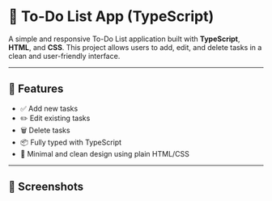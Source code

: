 # 📝 To-Do List App (TypeScript)

A simple and responsive To-Do List application built with **TypeScript**, **HTML**, and **CSS**. This project allows users to add, edit, and delete tasks in a clean and user-friendly interface.

---

## 🚀 Features

- ✅ Add new tasks
- ✏️ Edit existing tasks
- 🗑️ Delete tasks
- 📦 Fully typed with TypeScript
- 🎨 Minimal and clean design using plain HTML/CSS

---

## 📸 Screenshots

